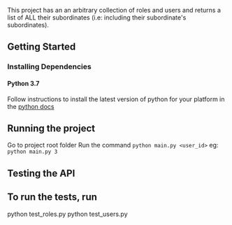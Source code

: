 This project has an an arbitrary collection of roles and users and returns a list of ALL their subordinates (i.e: including their
subordinate's subordinates).

## Getting Started

### Installing Dependencies

#### Python 3.7

Follow instructions to install the latest version of python for your platform in the [python docs](https://docs.python.org/3/using/unix.html#getting-and-installing-the-latest-version-of-python)

## Running the project

Go to project root folder
Run the command `python main.py <user_id>`
eg: `python main.py 3`

## Testing the API

 ## To run the tests, run
 python test_roles.py
 python test_users.py